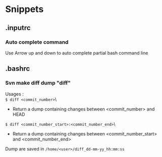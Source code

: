 # Snippets

## .inputrc

### Auto complete command

Use Arrow up and down to auto complete partial bash command line

## .bashrc

### Svn make diff dump "diff"

Usages : \
```$ diff <commit_number>```\
- Return a dump containing changes between <commit_number> and HEAD

```$ diff <commit_number_start>:<commit_number_end>```\
- Return a dump containing changes between <commit_number_start> and <commit_number_end>

Dump are saved in `/home/<user>/diff_dd-mm-yy_hh:mm:ss`
